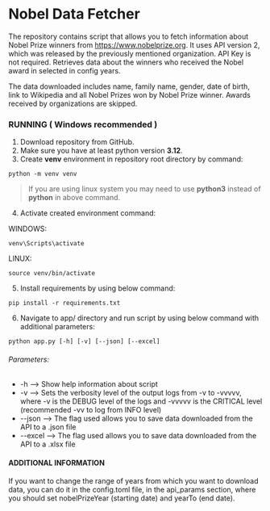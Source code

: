 # Nobel Data Fetcher

The repository contains script that allows you to fetch information about Nobel Prize winners from https://www.nobelprize.org. 
It uses API version 2, which was released by the previously mentioned organization. API Key is not required. Retrieves 
data about the winners who received the Nobel award in selected in config years.

The data downloaded includes name, family name, gender, date of birth, link to Wikipedia and all Nobel Prizes won by
Nobel Prize winner. Awards received by organizations are skipped.

### RUNNING ( Windows recommended )
1. Download repository from GitHub.
2. Make sure you have at least python version **3.12**.
3. Create **venv** environment in repository root directory by command:
```shell
python -m venv venv
```
>If you are using linux system you may need to use **python3** instead of **python** in above command.

4. Activate created environment command:

WINDOWS:
```shell
venv\Scripts\activate
```

LINUX:
```shell
source venv/bin/activate
```

5. Install requirements by using below command:
```shell
pip install -r requirements.txt
```

6. Navigate to app/ directory and run script by using below command with additional parameters:
```shell
python app.py [-h] [-v] [--json] [--excel]
```

###### Parameters:

- -h --> Show help information about script
- -v --> Sets the verbosity level of the output logs from -v to -vvvvv, where -v is the DEBUG level of the logs
and -vvvvv is the CRITICAL level (recommended -vv to log from INFO level)
- --json --> The flag used allows you to save data downloaded from the API to a .json file
- --excel --> The flag used allows you to save data downloaded from the API to a .xlsx file

#### ADDITIONAL INFORMATION
If you want to change the range of years from which you want to download data, you can do it in the config.toml file,
in the api_params section, where you should set nobelPrizeYear (starting date) and yearTo (end date).